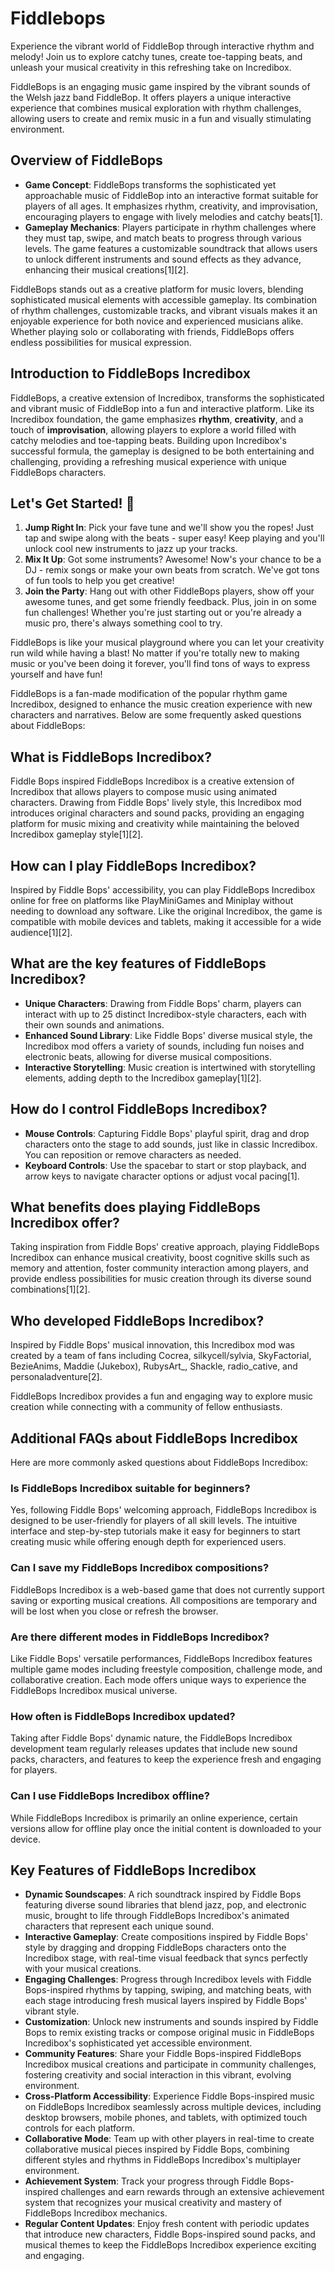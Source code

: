 # Fiddlebops
Experience the vibrant world of FiddleBop through interactive rhythm and melody! Join us to explore catchy tunes, create toe-tapping beats, and unleash your musical creativity in this refreshing take on Incredibox.

FiddleBops is an engaging music game inspired by the vibrant sounds of the Welsh jazz band FiddleBop. It offers players a unique interactive experience that combines musical exploration with rhythm challenges, allowing users to create and remix music in a fun and visually stimulating environment.

## Overview of FiddleBops

- **Game Concept**: FiddleBops transforms the sophisticated yet approachable music of FiddleBop into an interactive format suitable for players of all ages. It emphasizes rhythm, creativity, and improvisation, encouraging players to engage with lively melodies and catchy beats[1].
- **Gameplay Mechanics**: Players participate in rhythm challenges where they must tap, swipe, and match beats to progress through various levels. The game features a customizable soundtrack that allows users to unlock different instruments and sound effects as they advance, enhancing their musical creations[1][2].

FiddleBops stands out as a creative platform for music lovers, blending sophisticated musical elements with accessible gameplay. Its combination of rhythm challenges, customizable tracks, and vibrant visuals makes it an enjoyable experience for both novice and experienced musicians alike. Whether playing solo or collaborating with friends, FiddleBops offers endless possibilities for musical expression.

## Introduction to FiddleBops Incredibox

FiddleBops, a creative extension of Incredibox, transforms the sophisticated and vibrant music of FiddleBop into a fun and interactive platform. Like its Incredibox foundation, the game emphasizes **rhythm**, **creativity**, and a touch of **improvisation**, allowing players to explore a world filled with catchy melodies and toe-tapping beats. Building upon Incredibox's successful formula, the gameplay is designed to be both entertaining and challenging, providing a refreshing musical experience with unique FiddleBops characters.

## Let's Get Started! 🎵

1. **Jump Right In**: Pick your fave tune and we'll show you the ropes! Just tap and swipe along with the beats - super easy! Keep playing and you'll unlock cool new instruments to jazz up your tracks.
2. **Mix It Up**: Got some instruments? Awesome! Now's your chance to be a DJ - remix songs or make your own beats from scratch. We've got tons of fun tools to help you get creative!
3. **Join the Party**: Hang out with other FiddleBops players, show off your awesome tunes, and get some friendly feedback. Plus, join in on some fun challenges! Whether you're just starting out or you're already a music pro, there's always something cool to try.

FiddleBops is like your musical playground where you can let your creativity run wild while having a blast! No matter if you're totally new to making music or you've been doing it forever, you'll find tons of ways to express yourself and have fun!

FiddleBops is a fan-made modification of the popular rhythm game Incredibox, designed to enhance the music creation experience with new characters and narratives. Below are some frequently asked questions about FiddleBops:

## What is FiddleBops Incredibox?

Fiddle Bops inspired FiddleBops Incredibox is a creative extension of Incredibox that allows players to compose music using animated characters. Drawing from Fiddle Bops' lively style, this Incredibox mod introduces original characters and sound packs, providing an engaging platform for music mixing and creativity while maintaining the beloved Incredibox gameplay style[1][2].

## How can I play FiddleBops Incredibox?

Inspired by Fiddle Bops' accessibility, you can play FiddleBops Incredibox online for free on platforms like PlayMiniGames and Miniplay without needing to download any software. Like the original Incredibox, the game is compatible with mobile devices and tablets, making it accessible for a wide audience[1][2].

## What are the key features of FiddleBops Incredibox?

- **Unique Characters**: Drawing from Fiddle Bops' charm, players can interact with up to 25 distinct Incredibox-style characters, each with their own sounds and animations.
- **Enhanced Sound Library**: Like Fiddle Bops' diverse musical style, the Incredibox mod offers a variety of sounds, including fun noises and electronic beats, allowing for diverse musical compositions.
- **Interactive Storytelling**: Music creation is intertwined with storytelling elements, adding depth to the Incredibox gameplay[1][2].

## How do I control FiddleBops Incredibox?

- **Mouse Controls**: Capturing Fiddle Bops' playful spirit, drag and drop characters onto the stage to add sounds, just like in classic Incredibox. You can reposition or remove characters as needed.
- **Keyboard Controls**: Use the spacebar to start or stop playback, and arrow keys to navigate character options or adjust vocal pacing[1].

## What benefits does playing FiddleBops Incredibox offer?

Taking inspiration from Fiddle Bops' creative approach, playing FiddleBops Incredibox can enhance musical creativity, boost cognitive skills such as memory and attention, foster community interaction among players, and provide endless possibilities for music creation through its diverse sound combinations[1][2].

## Who developed FiddleBops Incredibox?

Inspired by Fiddle Bops' musical innovation, this Incredibox mod was created by a team of fans including Cocrea, silkycell/sylvia, SkyFactorial, BezieAnims, Maddie (Jukebox), RubysArt_, Shackle, radio_cative, and personaladventure[2].

FiddleBops Incredibox provides a fun and engaging way to explore music creation while connecting with a community of fellow enthusiasts.

## Additional FAQs about FiddleBops Incredibox

Here are more commonly asked questions about FiddleBops Incredibox:

### Is FiddleBops Incredibox suitable for beginners?

Yes, following Fiddle Bops' welcoming approach, FiddleBops Incredibox is designed to be user-friendly for players of all skill levels. The intuitive interface and step-by-step tutorials make it easy for beginners to start creating music while offering enough depth for experienced users.

### Can I save my FiddleBops Incredibox compositions?

FiddleBops Incredibox is a web-based game that does not currently support saving or exporting musical creations. All compositions are temporary and will be lost when you close or refresh the browser.

### Are there different modes in FiddleBops Incredibox?

Like Fiddle Bops' versatile performances, FiddleBops Incredibox features multiple game modes including freestyle composition, challenge mode, and collaborative creation. Each mode offers unique ways to experience the FiddleBops Incredibox musical universe.

### How often is FiddleBops Incredibox updated?

Taking after Fiddle Bops' dynamic nature, the FiddleBops Incredibox development team regularly releases updates that include new sound packs, characters, and features to keep the experience fresh and engaging for players.

### Can I use FiddleBops Incredibox offline?

While FiddleBops Incredibox is primarily an online experience, certain versions allow for offline play once the initial content is downloaded to your device.

## Key Features of FiddleBops Incredibox

- **Dynamic Soundscapes**: A rich soundtrack inspired by Fiddle Bops featuring diverse sound libraries that blend jazz, pop, and electronic music, brought to life through FiddleBops Incredibox's animated characters that represent each unique sound.
- **Interactive Gameplay**: Create compositions inspired by Fiddle Bops' style by dragging and dropping FiddleBops characters onto the Incredibox stage, with real-time visual feedback that syncs perfectly with your musical creations.
- **Engaging Challenges**: Progress through Incredibox levels with Fiddle Bops-inspired rhythms by tapping, swiping, and matching beats, with each stage introducing fresh musical layers inspired by Fiddle Bops' vibrant style.
- **Customization**: Unlock new instruments and sounds inspired by Fiddle Bops to remix existing tracks or compose original music in FiddleBops Incredibox's sophisticated yet accessible environment.
- **Community Features**: Share your Fiddle Bops-inspired FiddleBops Incredibox musical creations and participate in community challenges, fostering creativity and social interaction in this vibrant, evolving environment.
- **Cross-Platform Accessibility**: Experience Fiddle Bops-inspired music on FiddleBops Incredibox seamlessly across multiple devices, including desktop browsers, mobile phones, and tablets, with optimized touch controls for each platform.
- **Collaborative Mode**: Team up with other players in real-time to create collaborative musical pieces inspired by Fiddle Bops, combining different styles and rhythms in FiddleBops Incredibox's multiplayer environment.
- **Achievement System**: Track your progress through Fiddle Bops-inspired challenges and earn rewards through an extensive achievement system that recognizes your musical creativity and mastery of FiddleBops Incredibox mechanics.
- **Regular Content Updates**: Enjoy fresh content with periodic updates that introduce new characters, Fiddle Bops-inspired sound packs, and musical themes to keep the FiddleBops Incredibox experience exciting and engaging.

 
